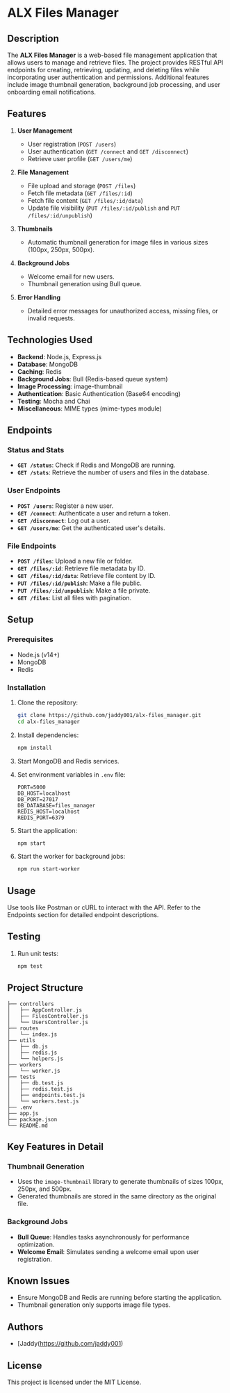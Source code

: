 # ALX Files Manager

## Description
The **ALX Files Manager** is a web-based file management application that allows users to manage and retrieve files. The project provides RESTful API endpoints for creating, retrieving, updating, and deleting files while incorporating user authentication and permissions. Additional features include image thumbnail generation, background job processing, and user onboarding email notifications.

## Features
1. **User Management**
   - User registration (`POST /users`)
   - User authentication (`GET /connect` and `GET /disconnect`)
   - Retrieve user profile (`GET /users/me`)

2. **File Management**
   - File upload and storage (`POST /files`)
   - Fetch file metadata (`GET /files/:id`)
   - Fetch file content (`GET /files/:id/data`)
   - Update file visibility (`PUT /files/:id/publish` and `PUT /files/:id/unpublish`)

3. **Thumbnails**
   - Automatic thumbnail generation for image files in various sizes (100px, 250px, 500px).

4. **Background Jobs**
   - Welcome email for new users.
   - Thumbnail generation using Bull queue.

5. **Error Handling**
   - Detailed error messages for unauthorized access, missing files, or invalid requests.

## Technologies Used
- **Backend**: Node.js, Express.js
- **Database**: MongoDB
- **Caching**: Redis
- **Background Jobs**: Bull (Redis-based queue system)
- **Image Processing**: image-thumbnail
- **Authentication**: Basic Authentication (Base64 encoding)
- **Testing**: Mocha and Chai
- **Miscellaneous**: MIME types (mime-types module)

## Endpoints
### Status and Stats
- **`GET /status`**: Check if Redis and MongoDB are running.
- **`GET /stats`**: Retrieve the number of users and files in the database.

### User Endpoints
- **`POST /users`**: Register a new user.
- **`GET /connect`**: Authenticate a user and return a token.
- **`GET /disconnect`**: Log out a user.
- **`GET /users/me`**: Get the authenticated user's details.

### File Endpoints
- **`POST /files`**: Upload a new file or folder.
- **`GET /files/:id`**: Retrieve file metadata by ID.
- **`GET /files/:id/data`**: Retrieve file content by ID.
- **`PUT /files/:id/publish`**: Make a file public.
- **`PUT /files/:id/unpublish`**: Make a file private.
- **`GET /files`**: List all files with pagination.

## Setup
### Prerequisites
- Node.js (v14+)
- MongoDB
- Redis

### Installation
1. Clone the repository:
   ```bash
   git clone https://github.com/jaddy001/alx-files_manager.git
   cd alx-files_manager
   ```

2. Install dependencies:
   ```bash
   npm install
   ```

3. Start MongoDB and Redis services.

4. Set environment variables in `.env` file:
   ```env
   PORT=5000
   DB_HOST=localhost
   DB_PORT=27017
   DB_DATABASE=files_manager
   REDIS_HOST=localhost
   REDIS_PORT=6379
   ```

5. Start the application:
   ```bash
   npm start
   ```

6. Start the worker for background jobs:
   ```bash
   npm run start-worker
   ```

## Usage
Use tools like Postman or cURL to interact with the API. Refer to the Endpoints section for detailed endpoint descriptions.

## Testing
1. Run unit tests:
   ```bash
   npm test
   ```

## Project Structure
```
├── controllers
│   ├── AppController.js
│   ├── FilesController.js
│   └── UsersController.js
├── routes
│   └── index.js
├── utils
│   ├── db.js
│   ├── redis.js
│   └── helpers.js
├── workers
│   └── worker.js
├── tests
│   ├── db.test.js
│   ├── redis.test.js
│   ├── endpoints.test.js
│   └── workers.test.js
├── .env
├── app.js
├── package.json
└── README.md
```

## Key Features in Detail
### Thumbnail Generation
- Uses the `image-thumbnail` library to generate thumbnails of sizes 100px, 250px, and 500px.
- Generated thumbnails are stored in the same directory as the original file.

### Background Jobs
- **Bull Queue**: Handles tasks asynchronously for performance optimization.
- **Welcome Email**: Simulates sending a welcome email upon user registration.

## Known Issues
- Ensure MongoDB and Redis are running before starting the application.
- Thumbnail generation only supports image file types.

## Authors
- [Jaddy(https://github.com/jaddy001)

## License
This project is licensed under the MIT License.

